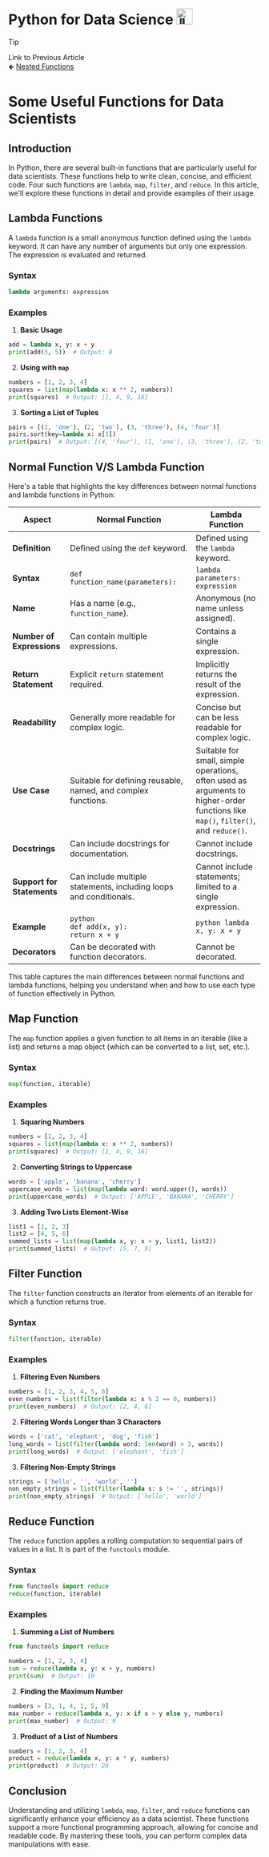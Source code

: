 # Python for Data Science <picture> <source srcset="https://fonts.gstatic.com/s/e/notoemoji/latest/1f40d/512.webp" type="image/webp"> <img src="https://fonts.gstatic.com/s/e/notoemoji/latest/1f40d/512.gif" alt="🐍" width="32" height="32"> </picture>

> [!TIP]  
> Link to Previous Article  
> 🡸 [Nested Functions](/Python/Articles/37_nested_functions.md)

# Some Useful Functions for Data Scientists

## Introduction

In Python, there are several built-in functions that are particularly useful for data scientists. These functions help to write clean, concise, and efficient code. Four such functions are `lambda`, `map`, `filter`, and `reduce`. In this article, we'll explore these functions in detail and provide examples of their usage.

## Lambda Functions

A `lambda` function is a small anonymous function defined using the `lambda` keyword. It can have any number of arguments but only one expression. The expression is evaluated and returned.

### Syntax

```python
lambda arguments: expression
```

### Examples

1. **Basic Usage**

```python
add = lambda x, y: x + y
print(add(3, 5))  # Output: 8
```

2. **Using with `map`**

```python
numbers = [1, 2, 3, 4]
squares = list(map(lambda x: x ** 2, numbers))
print(squares)  # Output: [1, 4, 9, 16]
```

3. **Sorting a List of Tuples**

```python
pairs = [(1, 'one'), (2, 'two'), (3, 'three'), (4, 'four')]
pairs.sort(key=lambda x: x[1])
print(pairs)  # Output: [(4, 'four'), (1, 'one'), (3, 'three'), (2, 'two')]
```

## Normal Function V/S Lambda Function

Here's a table that highlights the key differences between normal functions and lambda functions in Python:

| **Aspect**                 | **Normal Function**                          | **Lambda Function**                        |
|----------------------------|----------------------------------------------|--------------------------------------------|
| **Definition**             | Defined using the `def` keyword.             | Defined using the `lambda` keyword.        |
| **Syntax**                 | `def function_name(parameters):`             | `lambda parameters: expression`            |
| **Name**                   | Has a name (e.g., `function_name`).          | Anonymous (no name unless assigned).       |
| **Number of Expressions**  | Can contain multiple expressions.            | Contains a single expression.              |
| **Return Statement**       | Explicit `return` statement required.        | Implicitly returns the result of the expression. |
| **Readability**            | Generally more readable for complex logic.   | Concise but can be less readable for complex logic. |
| **Use Case**               | Suitable for defining reusable, named, and complex functions. | Suitable for small, simple operations, often used as arguments to higher-order functions like `map()`, `filter()`, and `reduce()`. |
| **Docstrings**             | Can include docstrings for documentation.    | Cannot include docstrings.                 |
| **Support for Statements** | Can include multiple statements, including loops and conditionals. | Cannot include statements; limited to a single expression. |
| **Example**                | ```python                                      def add(x, y):                              return x + y```                        | ```python lambda x, y: x + y```            |
| **Decorators**             | Can be decorated with function decorators.   | Cannot be decorated.                       |

This table captures the main differences between normal functions and lambda functions, helping you understand when and how to use each type of function effectively in Python.

## Map Function

The `map` function applies a given function to all items in an iterable (like a list) and returns a map object (which can be converted to a list, set, etc.).

### Syntax

```python
map(function, iterable)
```

### Examples

1. **Squaring Numbers**

```python
numbers = [1, 2, 3, 4]
squares = list(map(lambda x: x ** 2, numbers))
print(squares)  # Output: [1, 4, 9, 16]
```

2. **Converting Strings to Uppercase**

```python
words = ['apple', 'banana', 'cherry']
uppercase_words = list(map(lambda word: word.upper(), words))
print(uppercase_words)  # Output: ['APPLE', 'BANANA', 'CHERRY']
```

3. **Adding Two Lists Element-Wise**

```python
list1 = [1, 2, 3]
list2 = [4, 5, 6]
summed_lists = list(map(lambda x, y: x + y, list1, list2))
print(summed_lists)  # Output: [5, 7, 9]
```

## Filter Function

The `filter` function constructs an iterator from elements of an iterable for which a function returns true.

### Syntax

```python
filter(function, iterable)
```

### Examples

1. **Filtering Even Numbers**

```python
numbers = [1, 2, 3, 4, 5, 6]
even_numbers = list(filter(lambda x: x % 2 == 0, numbers))
print(even_numbers)  # Output: [2, 4, 6]
```

2. **Filtering Words Longer than 3 Characters**

```python
words = ['cat', 'elephant', 'dog', 'fish']
long_words = list(filter(lambda word: len(word) > 3, words))
print(long_words)  # Output: ['elephant', 'fish']
```

3. **Filtering Non-Empty Strings**

```python
strings = ['hello', '', 'world', '']
non_empty_strings = list(filter(lambda s: s != '', strings))
print(non_empty_strings)  # Output: ['hello', 'world']
```

## Reduce Function

The `reduce` function applies a rolling computation to sequential pairs of values in a list. It is part of the `functools` module.

### Syntax

```python
from functools import reduce
reduce(function, iterable)
```

### Examples

1. **Summing a List of Numbers**

```python
from functools import reduce

numbers = [1, 2, 3, 4]
sum = reduce(lambda x, y: x + y, numbers)
print(sum)  # Output: 10
```

2. **Finding the Maximum Number**

```python
numbers = [3, 1, 4, 1, 5, 9]
max_number = reduce(lambda x, y: x if x > y else y, numbers)
print(max_number)  # Output: 9
```

3. **Product of a List of Numbers**

```python
numbers = [1, 2, 3, 4]
product = reduce(lambda x, y: x * y, numbers)
print(product)  # Output: 24
```

## Conclusion

Understanding and utilizing `lambda`, `map`, `filter`, and `reduce` functions can significantly enhance your efficiency as a data scientist. These functions support a more functional programming approach, allowing for concise and readable code. By mastering these tools, you can perform complex data manipulations with ease.

<!-- > [!TIP]  
> Link to Next Article  
> 🡺 []() -->